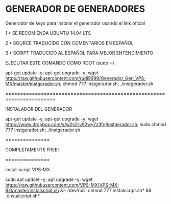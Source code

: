 # GENERADOR DE GENERADORES

Generador de keys para instalar el generador usando el link oficial

1 • SE RECOMIENDA UBUNTU 14.04 LTS

2 • SOURCE TRADUCIDO CON COMENTARIOS EN ESPAÑOL

3 • SCRIPT TRADUCIDO AL ESPAÑOL PARA MEJOR ENTENDIMIENTO

EJECUTAR ESTE COMANDO COMO ROOT (sudo -i)


apt-get update -y; apt-get upgrade -y; wget https://raw.githubusercontent.com/rudi9999/Generador_Gen_VPS-MX/master/instgerador.sh; chmod 777 instgerador.sh; ./instgerador.sh

=======================================================================

INSTALADOR DEL GENERADOR

apt-get update -y; apt-get upgrade -y; wget https://www.dropbox.com/s/w0s2rv92wy7z3fq/instgerador.sh; sudo chmod 777 instgerador.sh; ./instgerador.sh

===============

COMPLETAMENTE FREE! 

===============

install script VPS-MX

sudo apt update -y; apt upgrade -y; wget https://raw.githubusercontent.com/VPS-MX/VPS-MX-8.0/master/instalscript.sh &> /dev/null; chmod 777 instalscript.sh* && ./instalscript.sh*


